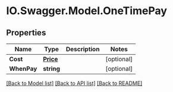 # IO.Swagger.Model.OneTimePay
## Properties

Name | Type | Description | Notes
------------ | ------------- | ------------- | -------------
**Cost** | [**Price**](Price.md) |  | [optional] 
**WhenPay** | **string** |  | [optional] 

[[Back to Model list]](../README.md#documentation-for-models) [[Back to API list]](../README.md#documentation-for-api-endpoints) [[Back to README]](../README.md)

